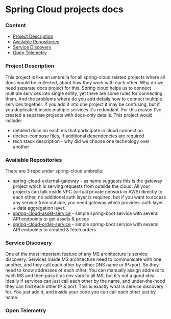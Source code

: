 # Spring Cloud projects docs

### Content
* [Project Description](#project-description)
* [Available Repositories](#available-repositories)
* [Service Discovery](#service-discovery)
* [Open Telemetry](#open-telemetry)

### Project Description
This project is like an umbrella for all spring-cloud related projects where all docs would be collected, about how they work with each other. Why do we need separate docs project for this. Spring cloud helps us to connect multiple services into single entity, yet there are some rules for connecting them. And the problems where do you add details how to connect multiple services together. If you add it into one project it may be confusing, but if you duplicate it inside multiple services it's redundant. For this reason I've created a separate projects with docs-only details. This project would include:
* detailed docs on each ms that participate in cloud connection
* docker-compose files, if additional dependencies are required
* tech stack description - why did we choose one technology over another

### Available Repositories
There are 3 repo under spring-cloud umbrella:
* [spring-cloud-external-gateway](https://github.com/dgaydukov/spring-cloud-external-gateway) - as name suggests this is the gateway project which is serving requests from outside the cloud. All your projects can talk inside VPC (virtual private network in AWS) directly to each other, no additional auth layer is required, but if you want to access any service from outside, you need gateway which provides: auth layer + data aggregation layer. 
* [spring-cloud-asset-service](https://github.com/dgaydukov/spring-cloud-asset-service) - simple spring-boot service with several API endpoints to get assets & prices
* [spring-cloud-order-service](https://github.com/dgaydukov/spring-cloud-order-service) - simple spring-boot service with several API endpoints to created & fetch orders

### Service Discovery
One of the most important feature of any MS architecture is service discovery. Services inside MS architecture need to communicate with one another, and they call each other by either DNS name or IP+port. So they need to know addresses of each other. You can manually assign address to each MS and then pass it as env vars to all MS, but it's not a good idea. Ideally if services can just call each other by the name, and under-the-hood they can find each other IP & port. This is exactly what is service discovery for. You just add it, and inside your code you can call each other just by name.

### Open Telemetry